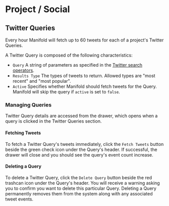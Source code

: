 # Project / Social

## Twitter Queries
Every hour Manifold will fetch up to 60 tweets for each of a project's Twitter Queries.

A Twitter Query is composed of the following characteristics:
- `Query` A string of parameters as specified in the [Twitter search operators](https://developer.twitter.com/en/docs/tweets/search/guides/standard-operators).
- `Results Type` The types of tweets to return.  Allowed types are "most recent" and "most popular".
- `Active` Specifies whether Manifold should fetch tweets for the Query.  Manifold will skip the query if `active` is set to `false`.

### Managing Queries
Twitter Query details are accessed from the drawer, which opens when a query is clicked in the Twitter Queries section.

#### Fetching Tweets
To fetch a Twitter Query's tweets immediately, click the `Fetch Tweets` button beside the green check icon under the Query's header.  If successful, the drawer will close and you should see the query's event count increase.

#### Deleting a Query
To delete a Twitter Query, click the `Delete Query` button beside the red trashcan icon under the Query's header.  You will receive a warning asking you to confirm you want to delete this particular Query. Deleting a Query permanently removes them from the system along with any associated tweet events.
